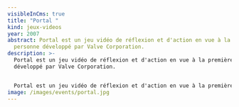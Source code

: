 ```yaml
---
visibleInCms: true
title: "Portal "
kind: jeux-videos
year: 2007
abstract: Portal est un jeu vidéo de réflexion et d'action en vue à la première
  personne développé par Valve Corporation.
description: >-
  Portal est un jeu vidéo de réflexion et d'action en vue à la première personne
  développé par Valve Corporation.


  Portal est un jeu vidéo de réflexion et d'action en vue à la première personne développé par Valve Corporation. Le jeu est disponible pour la première fois le 10 octobre 20071 dans le pack The Orange Box pour Windows et Xbox 360, puis pour la PlayStation 3 le 11 décembre 2007.
image: /images/events/portal.jpg
---
```

